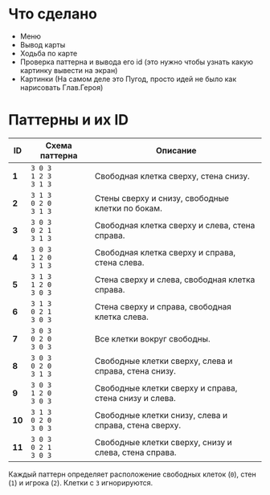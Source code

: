 # Что сделано
- Меню
- Вывод карты
- Ходьба по карте
- Проверка паттерна и вывода его id (это нужно чтобы узнать какую картинку вывести на экран)
- Картинки (На самом деле это Пугод, просто идей не было как нарисовать Глав.Героя)
# Паттерны и их ID

| **ID** | **Схема паттерна**                | **Описание**                                  |
|--------|------------------------------------|----------------------------------------------|
| **1**  | `3 0 3` <br> `1 2 3` <br> `3 1 3` | Свободная клетка сверху, стена снизу.         |
| **2**  | `3 1 3` <br> `0 2 0` <br> `3 1 3` | Стены сверху и снизу, свободные клетки по бокам. |
| **3**  | `3 0 3` <br> `0 2 1` <br> `3 1 3` | Свободная клетка сверху и слева, стена справа.|
| **4**  | `3 0 3` <br> `1 2 0` <br> `3 1 3` | Свободная клетка сверху и справа, стена слева.|
| **5**  | `3 1 3` <br> `1 2 0` <br> `3 0 3` | Стена сверху и слева, свободная клетка справа.|
| **6**  | `3 1 3` <br> `0 2 1` <br> `3 0 3` | Стена сверху и справа, свободная клетка слева.|
| **7**  | `3 0 3` <br> `0 2 0` <br> `3 0 3` | Все клетки вокруг свободны.                  |
| **8**  | `3 0 3` <br> `0 2 0` <br> `3 1 3` | Свободные клетки сверху, слева и справа, стена снизу. |
| **9**  | `3 0 3` <br> `1 2 0` <br> `3 0 3` | Свободные клетки сверху и справа, стена снизу и слева. |
| **10** | `3 1 3` <br> `0 2 0` <br> `3 0 3` | Свободные клетки снизу, слева и справа, стена сверху. |
| **11** | `3 0 3` <br> `0 2 1` <br> `3 0 3` | Свободные клетки сверху, снизу и слева, стена справа.|

Каждый паттерн определяет расположение свободных клеток (`0`), стен (`1`) и игрока (`2`). Клетки с `3` игнорируются.

